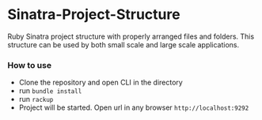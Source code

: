 # Sinatra-Project-Structure
Ruby Sinatra project structure with properly arranged files and folders. 
This structure can be used by both small scale and large scale applications.

### How to use
- Clone the repository and open CLI in the directory 
- run `bundle install`
- run `rackup` 
- Project will be started. Open url in any browser `http://localhost:9292`